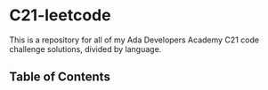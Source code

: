 # C21-leetcode
This is a repository for all of my Ada Developers Academy C21 code challenge solutions, divided by language.

## Table of Contents
